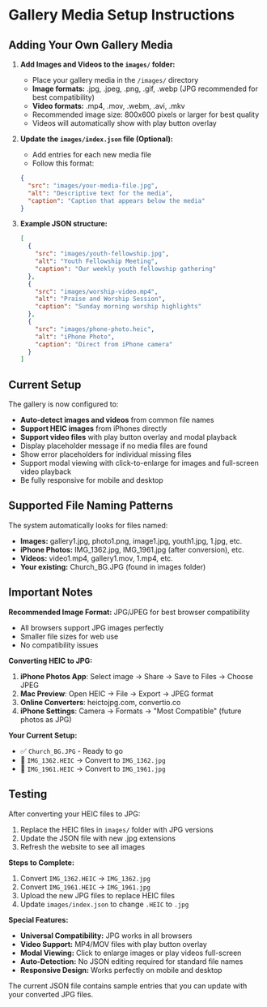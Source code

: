 # Gallery Media Setup Instructions

## Adding Your Own Gallery Media

1. **Add Images and Videos to the `images/` folder:**
   - Place your gallery media in the `/images/` directory
   - **Image formats:** .jpg, .jpeg, .png, .gif, .webp (JPG recommended for best compatibility)
   - **Video formats:** .mp4, .mov, .webm, .avi, .mkv
   - Recommended image size: 800x600 pixels or larger for best quality
   - Videos will automatically show with play button overlay

2. **Update the `images/index.json` file (Optional):**
   - Add entries for each new media file
   - Follow this format:
   ```json
   {
     "src": "images/your-media-file.jpg",
     "alt": "Descriptive text for the media",
     "caption": "Caption that appears below the media"
   }
   ```

3. **Example JSON structure:**
   ```json
   [
     {
       "src": "images/youth-fellowship.jpg",
       "alt": "Youth Fellowship Meeting",
       "caption": "Our weekly youth fellowship gathering"
     },
     {
       "src": "images/worship-video.mp4", 
       "alt": "Praise and Worship Session",
       "caption": "Sunday morning worship highlights"
     },
     {
       "src": "images/phone-photo.heic",
       "alt": "iPhone Photo",
       "caption": "Direct from iPhone camera"
     }
   ]
   ```

## Current Setup

The gallery is now configured to:
- **Auto-detect images and videos** from common file names
- **Support HEIC images** from iPhones directly
- **Support video files** with play button overlay and modal playback
- Display placeholder message if no media files are found
- Show error placeholders for individual missing files
- Support modal viewing with click-to-enlarge for images and full-screen video playback
- Be fully responsive for mobile and desktop

## Supported File Naming Patterns

The system automatically looks for files named:
- **Images:** gallery1.jpg, photo1.png, image1.jpg, youth1.jpg, 1.jpg, etc.
- **iPhone Photos:** IMG_1362.jpg, IMG_1961.jpg (after conversion), etc.
- **Videos:** video1.mp4, gallery1.mov, 1.mp4, etc.
- **Your existing:** Church_BG.JPG (found in images folder)

## Important Notes

**Recommended Image Format:** JPG/JPEG for best browser compatibility
- All browsers support JPG images perfectly
- Smaller file sizes for web use
- No compatibility issues

**Converting HEIC to JPG:**
1. **iPhone Photos App**: Select image → Share → Save to Files → Choose JPEG
2. **Mac Preview**: Open HEIC → File → Export → JPEG format
3. **Online Converters**: heictojpg.com, convertio.co
4. **iPhone Settings**: Camera → Formats → "Most Compatible" (future photos as JPG)

**Your Current Setup:**
- ✅ `Church_BG.JPG` - Ready to go
- 🔄 `IMG_1362.HEIC` → Convert to `IMG_1362.jpg`
- 🔄 `IMG_1961.HEIC` → Convert to `IMG_1961.jpg`

## Testing

After converting your HEIC files to JPG:
1. Replace the HEIC files in `images/` folder with JPG versions
2. Update the JSON file with new .jpg extensions
3. Refresh the website to see all images

**Steps to Complete:**
1. Convert `IMG_1362.HEIC` → `IMG_1362.jpg`
2. Convert `IMG_1961.HEIC` → `IMG_1961.jpg`
3. Upload the new JPG files to replace HEIC files
4. Update `images/index.json` to change `.HEIC` to `.jpg`

**Special Features:**
- **Universal Compatibility:** JPG works in all browsers
- **Video Support:** MP4/MOV files with play button overlay
- **Modal Viewing:** Click to enlarge images or play videos full-screen
- **Auto-Detection:** No JSON editing required for standard file names
- **Responsive Design:** Works perfectly on mobile and desktop

The current JSON file contains sample entries that you can update with your converted JPG files.
